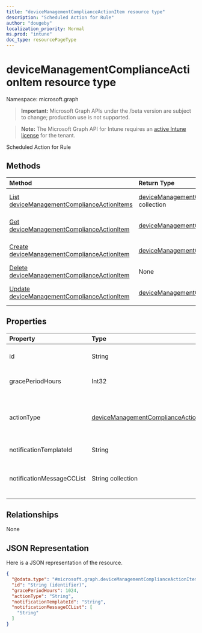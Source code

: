 ```yaml
---
title: "deviceManagementComplianceActionItem resource type"
description: "Scheduled Action for Rule"
author: "dougeby"
localization_priority: Normal
ms.prod: "intune"
doc_type: resourcePageType
---
```


# deviceManagementComplianceActionItem resource type

Namespace: microsoft.graph

> **Important:** Microsoft Graph APIs under the /beta version are subject to change; production use is not supported.

> **Note:** The Microsoft Graph API for Intune requires an [active Intune license](https://go.microsoft.com/fwlink/?linkid=839381) for the tenant.

Scheduled Action for Rule

## Methods
|Method|Return Type|Description|
|:---|:---|:---|
|[List deviceManagementComplianceActionItems](../api/intune-deviceconfigv2-devicemanagementcomplianceactionitem-list.md)|[deviceManagementComplianceActionItem](../resources/intune-deviceconfigv2-devicemanagementcomplianceactionitem.md) collection|List properties and relationships of the [deviceManagementComplianceActionItem](../resources/intune-deviceconfigv2-devicemanagementcomplianceactionitem.md) objects.|
|[Get deviceManagementComplianceActionItem](../api/intune-deviceconfigv2-devicemanagementcomplianceactionitem-get.md)|[deviceManagementComplianceActionItem](../resources/intune-deviceconfigv2-devicemanagementcomplianceactionitem.md)|Read properties and relationships of the [deviceManagementComplianceActionItem](../resources/intune-deviceconfigv2-devicemanagementcomplianceactionitem.md) object.|
|[Create deviceManagementComplianceActionItem](../api/intune-deviceconfigv2-devicemanagementcomplianceactionitem-create.md)|[deviceManagementComplianceActionItem](../resources/intune-deviceconfigv2-devicemanagementcomplianceactionitem.md)|Create a new [deviceManagementComplianceActionItem](../resources/intune-deviceconfigv2-devicemanagementcomplianceactionitem.md) object.|
|[Delete deviceManagementComplianceActionItem](../api/intune-deviceconfigv2-devicemanagementcomplianceactionitem-delete.md)|None|Deletes a [deviceManagementComplianceActionItem](../resources/intune-deviceconfigv2-devicemanagementcomplianceactionitem.md).|
|[Update deviceManagementComplianceActionItem](../api/intune-deviceconfigv2-devicemanagementcomplianceactionitem-update.md)|[deviceManagementComplianceActionItem](../resources/intune-deviceconfigv2-devicemanagementcomplianceactionitem.md)|Update the properties of a [deviceManagementComplianceActionItem](../resources/intune-deviceconfigv2-devicemanagementcomplianceactionitem.md) object.|

## Properties
|Property|Type|Description|
|:---|:---|:---|
|id|String|Key of this setting within the policy which contains it. Automatically generated.|
|gracePeriodHours|Int32|Number of hours to wait till the action will be enforced. Valid values 0 to 8760|
|actionType|[deviceManagementComplianceActionType](../resources/intune-deviceconfigv2-devicemanagementcomplianceactiontype.md)|What action to take. Possible values are: `noAction`, `notification`, `block`, `retire`, `wipe`, `removeResourceAccessProfiles`, `pushNotification`, `remoteLock`.|
|notificationTemplateId|String|What notification Message template to use|
|notificationMessageCCList|String collection|A list of group IDs to speicify who to CC this notification message to. This collection can contain a maximum of 100 elements.|

## Relationships
None

## JSON Representation
Here is a JSON representation of the resource.
<!-- {
  "blockType": "resource",
  "keyProperty": "id",
  "@odata.type": "microsoft.graph.deviceManagementComplianceActionItem"
}
-->
``` json
{
  "@odata.type": "#microsoft.graph.deviceManagementComplianceActionItem",
  "id": "String (identifier)",
  "gracePeriodHours": 1024,
  "actionType": "String",
  "notificationTemplateId": "String",
  "notificationMessageCCList": [
    "String"
  ]
}
```






